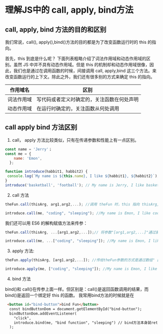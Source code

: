 # 理解JS中的 call, apply, bind方法

## call, apply, bind 方法的目的和区别

我们常说，call(), apply(),bind()方法的目的都是为了改变函数运行时的 this 的指向。

首先，this 到底是什么呢？
下面列表粗略介绍了词法作用域和动态作用域的区别。虽然 JS 中并不具有动态作用域。但是 this 的机制却和动态作用域很像，因此，我们也是通过在调用函数的时候，间接调用 call, apply,bind 这三个方法。来改变函数运行的上下文。除此之外，我们还有很多别的方式来确定 this 的指向。

| 作用域名   | 区别                                       |
| ---------- | ------------------------------------------ |
| 词法作用域 | 写代码或者定义时确定的，关注函数在何处声明 |
| 动态作用域 | 在运行时确定的，关注函数从何处调用         |

## call apply bind 方法区别

1. call， apply 方法比较类似，只有在传递参数和性能上有一点区别。

```javascript
const name = 'Jerry'；
const me = {
    name: 'Emon',
  };

function introduce(habbit1, habbit2) {
 console.log(`My name is ${this.name}, I like ${habbit1}, ${habbit2}`);
}
introduce('basketball', 'football'); // My name is Jerry, I like basketball, football
```

2. call 方法

```javascript
theFun.call(thisArg, arg1,arg2,...); //调用 theFun 时，this 指向 thisArg, "arg1,arg2,..."为传给 theFun 的参数
```

```javascript
introduce.call(me, "coding", "sleeping"); //My name is Emon, I like coding, sleeping
```

我们还可以用 ES6 的解构赋值方法来传参：

```javascript
theFun.call(thisArg, ...[arg1,arg2,...]);// 将参数"[arg1,arg2,...]"通过展开语法(Spread syntax)"..."来展开，再进行传参
```

```javascript
introduce.call(me, ...["coding", "sleeping"]); //My name is Emon, I like coding, sleeping
```

3. apply 方法:

```javascript
theFun.apply(thisArg, [arg1,arg2,...]); //传给theFun参数的方式是通过数组" [arg1,arg2,...]"来传参
```

```javascript
introduce.apply(me, ["coding", "sleeping"]); //My name is Emon, I like coding, sleeping
```

4. bind 方法

bind()和 call()在传参上面一样。但区别是：call()是返回函数调用的结果，而 bind()是返回一个绑定好 this 的函数。
我常用bind方法的时候就是在

```html
 <button id="bind-button">bind Fun</button>
  const bindButtonDom = document.getElementById("bind-button");
  bindButtonDom.addEventListener(
    "click",
    introduce.bind(me, "bind function", "sleeping") // bind方法本身就return一个绑定好this的方法
  );
```
